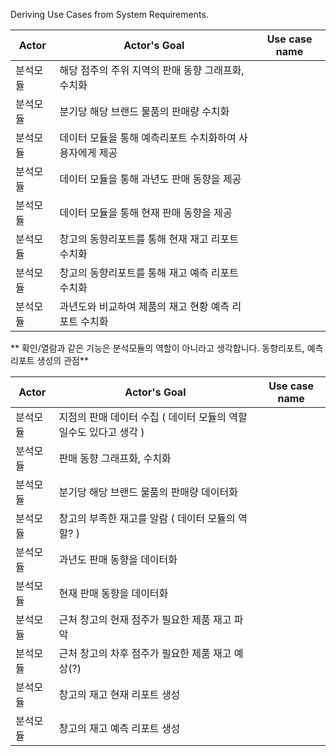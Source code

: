 Deriving Use Cases from System Requirements.

| Actor   | Actor's Goal                                            | Use case name |
| --------| ------------------------------------------------------- | ------------- |
| 분석모듈 | 해당 점주의 주위 지역의 판매 동향 그래프화, 수치화          |               |
| 분석모듈 | 분기당 해당 브랜드 물품의 판매량 수치화                     |               |
| 분석모듈 | 데이터 모듈을 통해 예측리포트 수치화하여 사용자에게 제공     |               |
| 분석모듈 | 데이터 모듈을 통해 과년도 판매 동향을 제공                  |               |
| 분석모듈 | 데이터 모듈을 통해 현재 판매 동향을 제공                   |               |
| 분석모듈 | 창고의 동향리포트를 통해 현재 재고 리포트 수치화            |               |
| 분석모듈 | 창고의 동향리포트를 통해 재고 예측 리포트 수치화            |               |
| 분석모듈 | 과년도와 비교하여 제품의 재고 현황 예측 리포트 수치화        |                 |




** 확인/열람과 같은 기능은 분석모듈의 역할이 아니라고 생각합니다. 동향리포트, 예측리포트 생성의 관점**

| Actor   | Actor's Goal                                            | Use case name |
| --------| ------------------------------------------------------- | ------------- |
| 분석모듈 | 지점의 판매 데이터 수집 ( 데이터 모듈의 역할일수도 있다고 생각 )    |               |
| 분석모듈 | 판매 동향 그래프화, 수치화                                |               |
| 분석모듈 | 분기당 해당 브랜드 물품의 판매량 데이터화                   |               |
| 분석모듈 | 창고의 부족한 재고를 알람 ( 데이터 모듈의 역할? )            |               |
| 분석모듈 | 과년도 판매 동향을 데이터화                                   |               |
| 분석모듈 | 현재 판매 동향을 데이터화                                     |               |
| 분석모듈 | 근처 창고의 현재 점주가 필요한 제품 재고 파악               |               | <-- 어떤 의미인지 잘 모르겠어요.
| 분석모듈 | 근처 창고의 차후 점주가 필요한 제품 재고 예상(?)            |               | <-- 어떤 의미인지 잘 모르겠어요.
| 분석모듈 | 창고의 재고 현재 리포트 생성                               |               |
| 분석모듈 | 창고의 재고 예측 리포트 생성                               |               |


